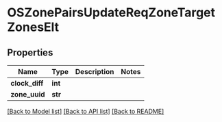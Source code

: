 # OSZonePairsUpdateReqZoneTargetZonesElt

## Properties
Name | Type | Description | Notes
------------ | ------------- | ------------- | -------------
**clock_diff** | **int** |  | 
**zone_uuid** | **str** |  | 

[[Back to Model list]](../README.md#documentation-for-models) [[Back to API list]](../README.md#documentation-for-api-endpoints) [[Back to README]](../README.md)


